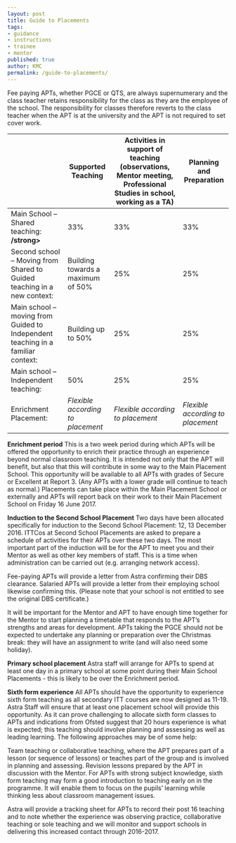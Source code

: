 ```yaml
---
layout: post
title: Guide to Placements
tags:
- guidance
- instructions
- trainee
- mentor
published: true
author: KMC
permalink: /guide-to-placements/
---
```

Fee paying APTs, whether PGCE or QTS, are always supernumerary and the class teacher retains responsibility for the class as they are the employee of the school.  The responsibility for classes therefore reverts to the class teacher when the APT is at the university and the APT is not required to set cover work.

<table>
  <thead>
    <tr>
	  <th></th>
      <th>Supported Teaching</th>
      <th>Activities in support of teaching (observations, Mentor meeting, Professional Studies in school, working as a TA)</th>
      <th>Planning and Preparation</th>
    </tr>
  </thead>
  <tbody>
    <tr>
      <td>Main School – Shared teaching: <strong>/strong></td>
      <td>33%</td>
      <td>33%</td>
	  <td>33%</td>
    </tr>
    <tr>
      <td>Second school – Moving from Shared to Guided teaching in a new context: <strong></strong></td>
      <td>Building towards a maximum of 50%</td>
      <td>25%</td>
	  <td>25%</td>
    </tr>
    <tr>
      <td>Main school – moving from Guided to Independent teaching in a familiar context: <strong></strong></td>
      <td>Building up to 50%</td>
      <td>25%</td>
	  <td>25%</td>
    </tr>
    <tr>
      <td>Main school – Independent teaching: <strong></strong></td>
      <td>50%</td>
      <td>25%</td>
	  <td>25%</td>
    </tr>
    <tr>
      <td>Enrichment Placement: <strong></strong></td>
      <td><em>Flexible according to placement</em></td>
      <td><em>Flexible according to placement</em></td>
	  <td><em>Flexible according to placement</em></td>
    </tr>
  </tbody>
</table>

<strong>Enrichment period</strong>
This is a two week period during which APTs will be offered the opportunity to enrich their practice through an experience beyond normal classroom teaching. It is intended not only that the APT will benefit, but also that this will contribute in some way to the Main Placement School. This opportunity will be available to all APTs with grades of Secure or Excellent at Report 3. (Any APTs with a lower grade will continue to teach as normal.) 
Placements can take place within the Main Placement School or externally and APTs will report back on their work to their Main Placement School on Friday 16 June 2017. 

<strong>Induction to the Second School Placement</strong>
Two days have been allocated specifically for induction to the Second School Placement: 12, 13 December 2016. ITTCos at Second School Placements are asked to prepare a schedule of activities for their APTs over these two days. The most important part of the induction will be for the APT to meet you and their Mentor as well as other key members of staff. This is a time when administration can be carried out (e.g. arranging network access). 

Fee-paying APTs will provide a letter from Astra confirming their DBS clearance. Salaried APTs will provide a letter from their employing school likewise confirming this. (Please note that your school is not entitled to see the original DBS certificate.) 

It will be important for the Mentor and APT to have enough time together for the Mentor to start planning a timetable that responds to the APT’s strengths and areas for development. 
APTs taking the PGCE should not be expected to undertake any planning or preparation over the Christmas break: they will have an assignment to write (and will also need some holiday). 

<strong>Primary school placement</strong>
Astra staff will arrange for APTs to spend at least one day in a primary school at some point during their Main School Placements - this is likely to be over the Enrichment period. 

<strong>Sixth form experience</strong>
All APTs should have the opportunity to experience sixth form teaching as all secondary ITT courses are now designed as 11-19. Astra Staff will ensure that at least one placement school will provide this opportunity. As it can prove challenging to allocate sixth form classes to APTs and indications from Ofsted suggest that 20 hours experience is what is expected; this teaching should involve planning and assessing as well as leading learning. The following approaches may be of some help:

Team teaching or collaborative teaching, where the APT prepares part of a lesson (or sequence of lessons) or teaches part of the group and is involved in planning and assessing. 
Revision lessons prepared by the APT in discussion with the Mentor. 
For APTs with strong subject knowledge, sixth form teaching may form a good introduction to teaching early on in the programme. It will enable them to focus on the pupils’ learning while thinking less about classroom management issues. 

Astra will provide a tracking sheet for APTs to record their post 16 teaching and to note whether the experience was observing practice, collaborative teaching or sole teaching and we will monitor and support schools in delivering this increased contact through 2016-2017.

